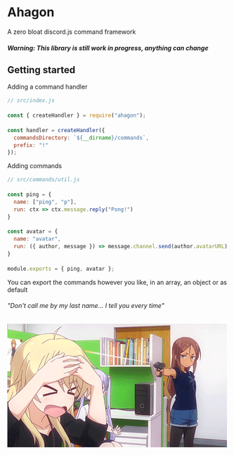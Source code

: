# Ahagon
A zero bloat discord.js command framework

##### Warning: This library is still work in progress, anything can change

## Getting started

Adding a command handler
```javascript
// src/index.js

const { createHandler } = require("ahagon");

const handler = createHandler({
  commandsDirectory: `${__dirname}/commands`,
  prefix: "!"
});
```

Adding commands
```javascript
// src/commands/util.js

const ping = {
  name: ["ping", "p"],
  run: ctx => ctx.message.reply("Pong!")
}

const avatar = {
  name: "avatar",
  run: ({ author, message }) => message.channel.send(author.avatarURL)
}

module.exports = { ping, avatar };
```

You can export the commands however you like, in an array, an object
or as default

###### "Don't call me by my last name... I tell you every time"

![](umiko.gif)

